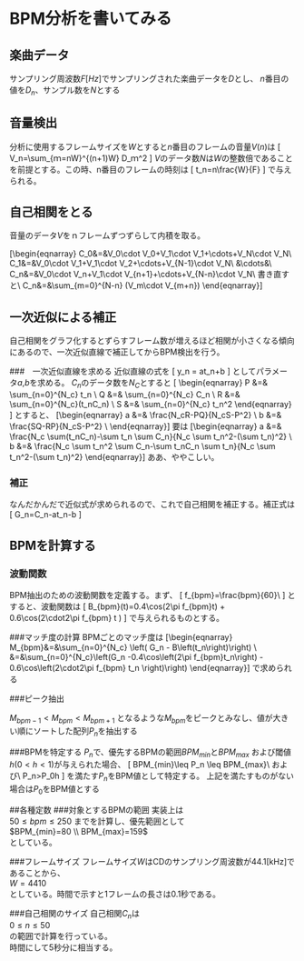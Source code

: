 # BPM分析を書いてみる

## 楽曲データ
サンプリング周波数$F[Hz]$でサンプリングされた楽曲データを$D$とし、
$n$番目の値を$D_n$、サンプル数を$N$とする

## 音量検出
分析に使用するフレームサイズを$W$とすると$n$番目のフレームの音量$V(n)$は
\[
V_n=\sum_{ｍ=nW}^{(n+1)W} D_ｍ^2
\]
$V$のデータ数$N$は$W$の整数倍であることを前提とする。この時、n番目のフレームの時刻は
\[
t_n=n\frac{W}{F}
\]
で与えられる。

## 自己相関をとる
音量のデータ$V$をｎフレームずつずらして内積を取る。

\[\begin{eqnarray}
C_0&=&V_0\cdot V_0+V_1\cdot V_1+\cdots+V_N\cdot V_N\\
C_1&=&V_0\cdot V_1+V_1\cdot V_2+\cdots+V_{N-1}\cdot V_N\\
&\cdots&\\
C_n&=&V_0\cdot V_n+V_1\cdot V_{n+1}+\cdots+V_{N-n}\cdot V_N\\
書き直すと\\
C_n&=&\sum_{m=0}^{N-n} (V_m\cdot V_{m+n})
\end{eqnarray}\]

## 一次近似による補正
自己相関をグラフ化するとずらすフレーム数が増えるほど相関が小さくなる傾向にあるので、一次近似直線で補正してからBPM検出を行う。

###　一次近似直線を求める
近似直線の式を
\[
y_n = at_n+b
\]
としてパラメータ$a$,$b$を求める。
$C_n$のデータ数を$N_C$とすると
\[
\begin{eqnarray}
P &=& \sum_{n=0}^{N_c} t_n \\
Q &=& \sum_{n=0}^{N_c} C_n \\
R &=& \sum_{n=0}^{N_c}(t_nC_n) \\
S &=& \sum_{n=0}^{N_c} t_n^2
\end{eqnarray}
\]
とすると、
\[\begin{eqnarray}
a &=& \frac{N_cR-PQ}{N_cS-P^2} \\
b &=& \frac{SQ-RP}{N_cS-P^2} \\
\end{eqnarray}\]
要は
\[\begin{eqnarray}
a &=& \frac{N_c \sum(t_nC_n)-\sum t_n \sum C_n}{N_c \sum t_n^2-(\sum t_n)^2} \\
b &=& \frac{N_c \sum t_n^2 \sum C_n-\sum t_nC_n \sum t_n}{N_c \sum t_n^2-(\sum t_n)^2}
\end{eqnarray}\]
ああ、ややこしい。

### 補正
なんだかんだで近似式が求められるので、これで自己相関を補正する。補正式は
\[
G_n=C_n-at_n-b
\]

## BPMを計算する
### 波動関数
BPM抽出のための波動関数を定義する。まず、
\[
f_{bpm}=\frac{bpm}{60}\\
\]
とすると、波動関数は
\[
B_{bpm}(t)=0.4\cos(2\pi f_{bpm}t) + 0.6\cos(2\cdot2\pi f_{bpm} t )
\]
で与えられるものとする。

###マッチ度の計算
BPMごとのマッチ度は
\[\begin{eqnarray}
M_{bpm}&=&\sum_{n=0}^{N_c} \left( G_n - B\left(t_n\right)\right) \\
&=&\sum_{n=0}^{N_c}\left(G_n -0.4\cos\left(2\pi f_{bpm}t_n\right) - 0.6\cos\left(2\cdot2\pi f_{bpm} t_n \right)\right)
\end{eqnarray}\]
で求められる

###ピーク抽出

$M_{bpm-1}<M_{bpm}<M_{bpm+1}$
となるような$M_{bpm}$をピークとみなし、値が大きい順にソートした配列$P_n$を抽出する

###BPMを特定する
$P_n$で、優先するBPMの範囲$BPM_{min}$と$BPM_{max}$
および閾値$h(0<h<1)$が与えられた場合、
\[
BPM_{min}\leq P_n \leq BPM_{max}\\
および\\
P_n>P_0h
\]
を満たす$P_n$をBPM値として特定する。  上記を満たすものがない場合は$P_0$をBPM値とする

##各種定数
###対象とするBPMの範囲
実装上は  
$50 \leq bpm\leq250$
までを計算し、優先範囲として  
$BPM_{min}=80  \\
BPM_{max}=159$  
としている。

###フレームサイズ
フレームサイズ$W$はCDのサンプリング周波数が44.1[kHz]であることから、  
$W=4410$  
としている。時間で示すと1フレームの長さは0.1秒である。

###自己相関のサイズ
自己相関$C_n$は  
$0 \leq n \leq 50$  
の範囲で計算を行っている。  
時間にして5秒分に相当する。
